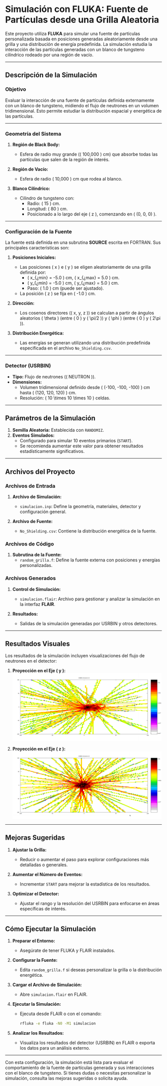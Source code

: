 # **Simulación con FLUKA: Fuente de Partículas desde una Grilla Aleatoria**

Este proyecto utiliza **FLUKA** para simular una fuente de partículas personalizada basada en posiciones generadas aleatoriamente desde una grilla y una distribución de energía predefinida. La simulación estudia la interacción de las partículas generadas con un blanco de tungsteno cilíndrico rodeado por una región de vacío.

---

## **Descripción de la Simulación**

### **Objetivo**
Evaluar la interacción de una fuente de partículas definida externamente con un blanco de tungsteno, midiendo el flujo de neutrones en un volumen tridimensional. Esto permite estudiar la distribución espacial y energética de las partículas.

---

### **Geometría del Sistema**

1. **Región de Black Body:**
   - Esfera de radio muy grande (\( 100,000 \) cm) que absorbe todas las partículas que salen de la región de interés.

2. **Región de Vacío:**
   - Esfera de radio \( 10,000 \) cm que rodea al blanco.

3. **Blanco Cilíndrico:**
   - Cilindro de tungsteno con:
     - Radio: \( 15 \) cm.
     - Longitud: \( 80 \) cm.
     - Posicionado a lo largo del eje \( z \), comenzando en \( (0, 0, 0) \).

---

### **Configuración de la Fuente**

La fuente está definida en una subrutina **SOURCE** escrita en FORTRAN. Sus principales características son:

1. **Posiciones Iniciales:**
   - Las posiciones \( x \) e \( y \) se eligen aleatoriamente de una grilla definida por:
     - \( x_{¿min} = -5.0 \) cm, \( x_{¿max} = 5.0 \) cm.
     - \( y_{¿min} = -5.0 \) cm, \( y_{¿max} = 5.0 \) cm.
     - Paso: \( 1.0 \) cm (puede ser ajustado).
   - La posición \( z \) se fija en \( -1.0 \) cm.

2. **Dirección:**
   - Los cosenos directores (\( x, y, z \)) se calculan a partir de ángulos aleatorios \( \theta \) (entre \( 0 \) y \( \pi/2 \)) y \( \phi \) (entre \( 0 \) y \( 2\pi \)).

3. **Distribución Energética:**
   - Las energías se generan utilizando una distribución predefinida especificada en el archivo `No_Shielding.csv`.

---

### **Detector (USRBIN)**

- **Tipo:** Flujo de neutrones (\( NEUTRON \)).
- **Dimensiones:**
  - Volumen tridimensional definido desde \( (-100, -100, -100) \) cm hasta \( (120, 120, 120) \) cm.
  - Resolución: \( 10 \times 10 \times 10 \) celdas.

---

## **Parámetros de la Simulación**

1. **Semilla Aleatoria:** Establecida con `RANDOMIZ`.
2. **Eventos Simulados:**
   - Configurado para simular 10 eventos primarios (`START`).
   - Se recomienda aumentar este valor para obtener resultados estadísticamente significativos.

---

## **Archivos del Proyecto**

### **Archivos de Entrada**

1. **Archivo de Simulación:**
   - `simulacion.inp`: Define la geometría, materiales, detector y configuración general.

2. **Archivo de Fuente:**
   - `No_Shielding.csv`: Contiene la distribución energética de la fuente.

### **Archivos de Código**

1. **Subrutina de la Fuente:**
   - `random_grilla.f`: Define la fuente externa con posiciones y energías personalizadas.

### **Archivos Generados**

1. **Control de Simulación:**
   - `simulacion.flair`: Archivo para gestionar y analizar la simulación en la interfaz **FLAIR**.

2. **Resultados:**
   - Salidas de la simulación generadas por USRBIN y otros detectores.

---

## **Resultados Visuales**

Los resultados de la simulación incluyen visualizaciones del flujo de neutrones en el detector:

1. **Proyección en el Eje \( y \):**
   ![Fluencia Proyección Eje Y](fluencia_proyeccion_eje_Y.png)

2. **Proyección en el Eje \( z \):**
   ![Fluencia Proyección Eje Z](fluencia_proyeccion_eje_Z.png)

---

## **Mejoras Sugeridas**

1. **Ajustar la Grilla:**
   - Reducir o aumentar el paso para explorar configuraciones más detalladas o generales.

2. **Aumentar el Número de Eventos:**
   - Incrementar `START` para mejorar la estadística de los resultados.

3. **Optimizar el Detector:**
   - Ajustar el rango y la resolución del USRBIN para enfocarse en áreas específicas de interés.

---

## **Cómo Ejecutar la Simulación**

1. **Preparar el Entorno:**
   - Asegúrate de tener FLUKA y FLAIR instalados.

2. **Configurar la Fuente:**
   - Edita `random_grilla.f` si deseas personalizar la grilla o la distribución energética.

3. **Cargar el Archivo de Simulación:**
   - Abre `simulacion.flair` en FLAIR.

4. **Ejecutar la Simulación:**
   - Ejecuta desde FLAIR o con el comando:
     ```bash
     rfluka -e fluka -N0 -M1 simulacion
     ```

5. **Analizar los Resultados:**
   - Visualiza los resultados del detector (USRBIN) en FLAIR o exporta los datos para un análisis externo.

---

Con esta configuración, la simulación está lista para evaluar el comportamiento de la fuente de partículas generada y sus interacciones con el blanco de tungsteno. Si tienes dudas o necesitas personalizar la simulación, consulta las mejoras sugeridas o solicita ayuda.
